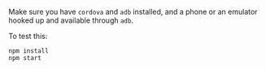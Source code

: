 Make sure you have `cordova` and `adb` installed, and a phone or an emulator hooked up and available through `adb`.

To test this:
```
npm install
npm start
```
